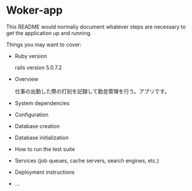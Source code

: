 # Woker-app

This README would normally document whatever steps are necessary to get the
application up and running.

Things you may want to cover:

* Ruby version
  
  rails version 5.0.7.2
  
*  Overview

    仕事の出勤した際の打刻を記録して勤怠管理を行う。アプリです。

* System dependencies

* Configuration

* Database creation

* Database initialization

* How to run the test suite

* Services (job queues, cache servers, search engines, etc.)

* Deployment instructions

* ...
